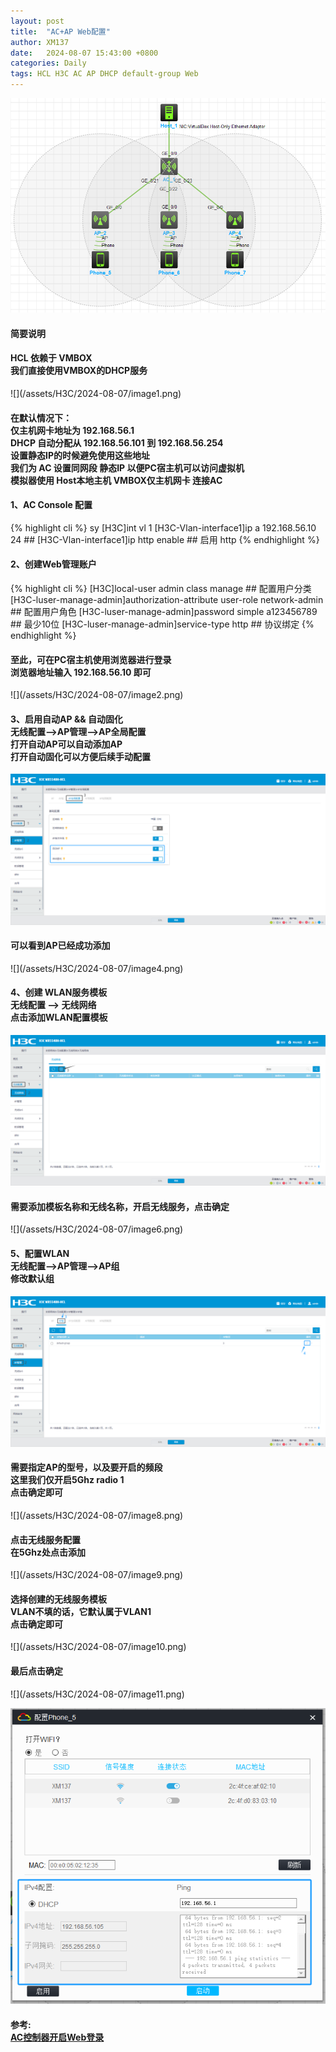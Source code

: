 ```yaml
---
layout: post
title:  "AC+AP Web配置"
author: XM137
date:   2024-08-07 15:43:00 +0800
categories: Daily
tags: HCL H3C AC AP DHCP default-group Web
---
```

![](/assets/H3C/2024-08-07/image12.png)
#### 简要说明
<h4>HCL 依赖于 VMBOX <br>
我们直接使用VMBOX的DHCP服务</h4>
![](/assets/H3C/2024-08-07/image1.png)
<h4>在默认情况下：<br>
仅主机网卡地址为 192.168.56.1<br>
DHCP 自动分配从 192.168.56.101 到 192.168.56.254<br>
设置静态IP的时候避免使用这些地址<br>
我们为 AC 设置同网段 静态IP 以便PC宿主机可以访问虚拟机<br>
模拟器使用 Host本地主机 VMBOX仅主机网卡 连接AC</h4>

#### 1、AC Console 配置
{% highlight cli %}
<H3C>sy
[H3C]int vl 1
[H3C-Vlan-interface1]ip a 192.168.56.10 24 ## 
[H3C-Vlan-interface1]ip http enable ## 启用 http 
{% endhighlight %}

#### 2、创建Web管理账户
{% highlight cli %}
[H3C]local-user admin class manage ## 配置用户分类
[H3C-luser-manage-admin]authorization-attribute user-role network-admin ## 配置用户角色
[H3C-luser-manage-admin]password simple a123456789 ## 最少10位
[H3C-luser-manage-admin]service-type http ## 协议绑定
{% endhighlight %}
<h4>
至此，可在PC宿主机使用浏览器进行登录<br>
浏览器地址输入 192.168.56.10 即可</h4>
![](/assets/H3C/2024-08-07/image2.png)

#### 3、启用自动AP && 自动固化 <br >无线配置-->AP管理-->AP全局配置<br> 打开自动AP可以自动添加AP<br> 打开自动固化可以方便后续手动配置

![](/assets/H3C/2024-08-07/image3.png)

<h4>可以看到AP已经成功添加</h4>
![](/assets/H3C/2024-08-07/image4.png)

#### 4、创建 WLAN服务模板 <br>无线配置 --> 无线网络<br> 点击添加WLAN配置模板
![](/assets/H3C/2024-08-07/image5.png)

<h4>需要添加模板名称和无线名称，开启无线服务，点击确定</h4>
![](/assets/H3C/2024-08-07/image6.png)

#### 5、配置WLAN <br> 无线配置-->AP管理-->AP组<br> 修改默认组</h4>
![](/assets/H3C/2024-08-07/image7.png)

<h4>需要指定AP的型号，以及要开启的频段<br>
这里我们仅开启5Ghz radio 1<br>
点击确定即可</h4>
![](/assets/H3C/2024-08-07/image8.png)

<h4>点击无线服务配置<br>
在5Ghz处点击添加</h4>
![](/assets/H3C/2024-08-07/image9.png)

<h4>选择创建的无线服务模板<br>
VLAN不填的话，它默认属于VLAN1<br>
点击确定即可</h4>
![](/assets/H3C/2024-08-07/image10.png)

<h4>最后点击确定</h4>
![](/assets/H3C/2024-08-07/image11.png)

![](/assets/H3C/2024-08-07/image13.png)


#### 参考: <br> [AC控制器开启Web登录][Web]
[Web]: https://zhiliao.h3c.com/questions/dispcont/115857
